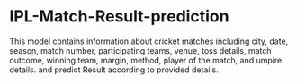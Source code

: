 # IPL-Match-Result-prediction
This model  contains information about cricket matches including city, date, season, match number, participating teams, venue, toss details, match outcome, winning team, margin, method, player of the match, and umpire details. and predict Result according to provided details. 

